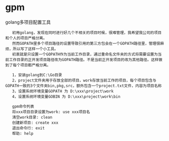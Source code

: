 # gpm
golang多项目配置工具

       初用golang，发现在同时进行好几个不相关的项目时候，很难管理，我希望我公司的项目和个人的项目严格分离。
       然而GOPATH里多个项目路径的设置导致引用的第三方包会在一个GOPATH路径里，管理很麻烦，所以写了这样一个小工具。
       初衷就是只设置一个GOPATH作为当前工作目录，通过重命名文件夹的方式将需要设置为当前工作目录的正开发项目路径改为GOPATH路径。不是当前正开发项目的改为其他路径。这样做到了每个项目都严格分离。

       1，安装golang到C:\Go目录
       2，project文件夹用于存放全部的项目，work存放当前工作的项目，每个项目包含与GOPATH一致的3个文件夹bin,pkg,src，额外包含一个project.txt文件，内容为项目名称
       3，设置系统环境变量GOPATH 为 D:\xxx\project\work
       4，设置系统环境变量GOBIN 为 D:\xxx\project\work\bin

       gpm命令列表
       将xxx项目目录设置为work: use xxx项目名
       清空work目录: clean
       创建新项目: create xxx
       退出命令行: exit
       帮助: help
